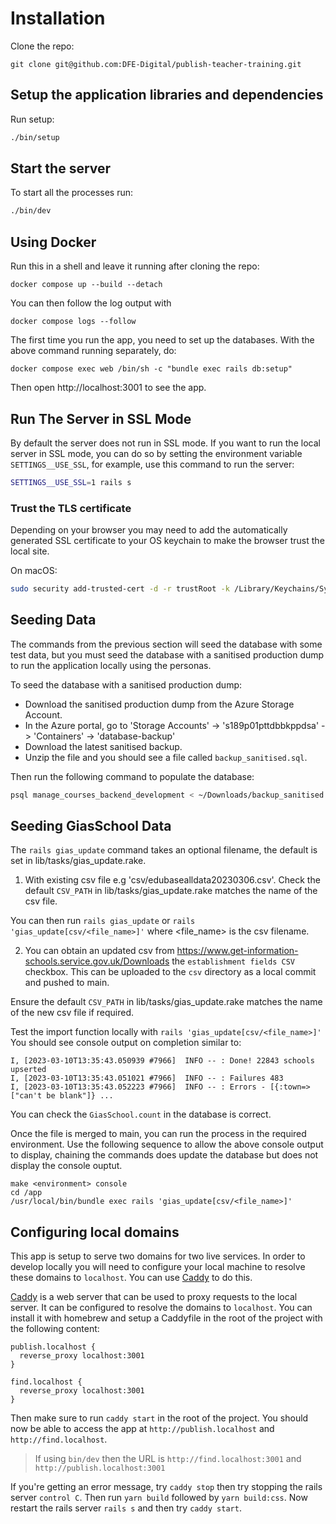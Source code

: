 # Installation

Clone the repo:

    git clone git@github.com:DFE-Digital/publish-teacher-training.git

## Setup the application libraries and dependencies

Run setup:

```bash
./bin/setup
```

## Start the server

To start all the processes run:

```bash
./bin/dev
```

## Using Docker

Run this in a shell and leave it running after cloning the repo:

```
docker compose up --build --detach
```

You can then follow the log output with

```
docker compose logs --follow
```

The first time you run the app, you need to set up the databases. With the above command running separately, do:

```
docker compose exec web /bin/sh -c "bundle exec rails db:setup"
```

Then open http://localhost:3001 to see the app.

## Run The Server in SSL Mode

By default the server does not run in SSL mode. If you want to run the local
server in SSL mode, you can do so by setting the environment variable
`SETTINGS__USE_SSL`, for example, use this command to run the server:

```bash
SETTINGS__USE_SSL=1 rails s
```

### Trust the TLS certificate

Depending on your browser you may need to add the automatically generated SSL
certificate to your OS keychain to make the browser trust the local site.

On macOS:

```bash
sudo security add-trusted-cert -d -r trustRoot -k /Library/Keychains/System.keychain config/localhost/https/localhost.crt
```

## Seeding Data

The commands from the previous section will seed the database with some test data, but you must seed the database with a sanitised production dump to run the application locally using the personas.

To seed the database with a sanitised production dump:

- Download the sanitised production dump from the Azure Storage Account.
- In the Azure portal, go to 'Storage Accounts' -> 's189p01pttdbbkppdsa' -> 'Containers' -> 'database-backup'
- Download the latest sanitised backup.
- Unzip the file and you should see a file called `backup_sanitised.sql`.

Then run the following command to populate the database:

```bash
psql manage_courses_backend_development < ~/Downloads/backup_sanitised.sql
```

## Seeding GiasSchool Data

The `rails gias_update` command takes an optional filename, the default is set in lib/tasks/gias_update.rake.

1. With existing csv file e.g 'csv/edubasealldata20230306.csv'. Check the default `CSV_PATH` in lib/tasks/gias_update.rake matches the name of the csv file.

You can then run `rails gias_update` or `rails 'gias_update[csv/<file_name>]'` where <file_name> is the csv filename.

2. You can obtain an updated csv from https://www.get-information-schools.service.gov.uk/Downloads the `establishment fields CSV` checkbox. This can be uploaded to the `csv` directory as a local commit and pushed to main.

Ensure the default `CSV_PATH` in lib/tasks/gias_update.rake matches the name of the new csv file if required.

Test the import function locally with `rails 'gias_update[csv/<file_name>]'`
You should see console output on completion similar to:

```
I, [2023-03-10T13:35:43.050939 #7966]  INFO -- : Done! 22843 schools upserted
I, [2023-03-10T13:35:43.051021 #7966]  INFO -- : Failures 483
I, [2023-03-10T13:35:43.052223 #7966]  INFO -- : Errors - [{:town=>["can't be blank"]} ...
```

You can check the `GiasSchool.count` in the database is correct.

Once the file is merged to main, you can run the process in the required environment.
Use the following sequence to allow the above console output to display, chaining the commands does update the database but does not display the console ouptut.

```
make <environment> console
cd /app
/usr/local/bin/bundle exec rails 'gias_update[csv/<file_name>]'
```

## Configuring local domains

This app is setup to serve two domains for two live services. In order to develop locally you will need to configure your local machine to resolve these domains to `localhost`. You can use [Caddy](https://caddyserver.com/) to do this.

[Caddy](https://caddyserver.com/) is a web server that can be used to proxy requests to the local server. It can be configured to resolve the domains to `localhost`. You can install it with homebrew and setup a Caddyfile in the root of the project with the following content:

```
publish.localhost {
  reverse_proxy localhost:3001
}

find.localhost {
  reverse_proxy localhost:3001
}
```

Then make sure to run `caddy start` in the root of the project. You should now be able to access the app at `http://publish.localhost` and `http://find.localhost`.

> If using `bin/dev` then the URL is `http://find.localhost:3001` and `http://publish.localhost:3001`

If you're getting an error message, try `caddy stop` then try stopping the rails server `control C`. Then run `yarn build` followed by `yarn build:css`. Now restart the rails server `rails s` and then try `caddy start`.
